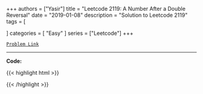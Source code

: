 
+++
authors = ["Yasir"]
title = "Leetcode 2119: A Number After a Double Reversal"
date = "2019-01-08"
description = "Solution to Leetcode 2119"
tags = [
    
]
categories = [
    "Easy"
]
series = ["Leetcode"]
+++



[`Problem Link`](https://leetcode.com/problems/a-number-after-a-double-reversal/description/)

---

**Code:**

{{< highlight html >}}

{{< /highlight >}}

